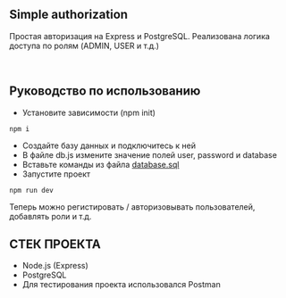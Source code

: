 ## Simple authorization
Простая авторизация на Express и PostgreSQL. Реализована логика доступа по ролям (ADMIN, USER и т.д.)


<br>

## Руководство по использованию
* Установите зависимости (npm init)
```shell
npm i
```
* Создайте базу данных и подключитесь к ней
* В файле db.js измените значение полей user, password и database
* Вставьте команды из файла <a href="database.sql">database.sql</a>
* Запустите проект
```shell
npm run dev
```
Теперь можно регистировать / авторизовывать пользователей, добавлять роли и т.д.

## СТЕК ПРОЕКТА
* Node.js (Express)
* PostgreSQL
* Для тестирования проекта использовался Postman


